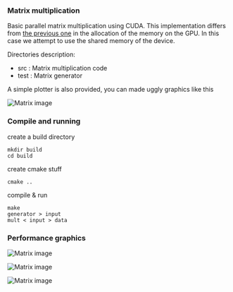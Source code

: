 ### Matrix multiplication

Basic parallel matrix multiplication using CUDA.
This implementation differs from [the previous one](http://github.com/pin3da/HPC/tree/master/matrix_mult)
in the allocation of the memory on the GPU. In this case we attempt to
use the shared memory of the device.

Directories description:
- src : Matrix multiplication code
- test : Matrix generator

A simple plotter is also provided, you can made uggly graphics like this

![Matrix image](https://raw.githubusercontent.com/pin3da/HPC/master/matrix_mult/matrix_mul.png)

### Compile and running

create a build directory

    mkdir build
    cd build

create cmake stuff

    cmake ..

compile & run

    make
    generator > input
    mult < input > data

### Performance graphics


![Matrix image](https://raw.githubusercontent.com/pin3da/HPC/master/matrix_mult_tiled/figure_1.png)

![Matrix image](https://raw.githubusercontent.com/pin3da/HPC/master/matrix_mult_tiled/figure_2.png)

![Matrix image](https://raw.githubusercontent.com/pin3da/HPC/master/matrix_mult_tiled/figure_3.png)
